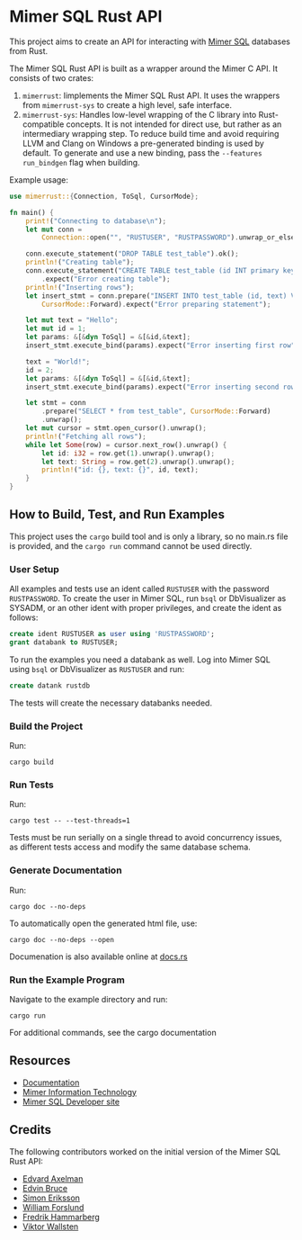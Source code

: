 # Mimer SQL Rust API
This project aims to create an API for interacting with [Mimer SQL](https://www.mimer.com) databases from Rust. 

The Mimer SQL Rust API is built as a wrapper around the Mimer C API. It consists of two crates:
1. `mimerrust`: Iimplements the Mimer SQL Rust API. It uses the wrappers from `mimerrust-sys` to create a high level, safe interface.
2. `mimerrust-sys`: Handles low-level wrapping of the C library into Rust-compatible concepts. 
It is not intended for direct use, but rather as an intermediary wrapping step. To reduce build time and avoid requiring LLVM and Clang on Windows a pre-generated binding is used by default. To generate and use a new binding, pass the `--features run_bindgen` flag when building.


Example usage:
```Rust
use mimerrust::{Connection, ToSql, CursorMode};

fn main() {
    print!("Connecting to database\n");
    let mut conn =
        Connection::open("", "RUSTUSER", "RUSTPASSWORD").unwrap_or_else(|ec| panic!("{}", ec));

    conn.execute_statement("DROP TABLE test_table").ok();
    println!("Creating table");
    conn.execute_statement("CREATE TABLE test_table (id INT primary key, text NVARCHAR(30))")
        .expect("Error creating table");
    println!("Inserting rows");
    let insert_stmt = conn.prepare("INSERT INTO test_table (id, text) VALUES(:id, :text)", 
        CursorMode::Forward).expect("Error preparing statement");

    let mut text = "Hello";
    let mut id = 1;
    let params: &[&dyn ToSql] = &[&id,&text];
    insert_stmt.execute_bind(params).expect("Error inserting first row"); 

    text = "World!";
    id = 2;
    let params: &[&dyn ToSql] = &[&id,&text];
    insert_stmt.execute_bind(params).expect("Error inserting second row");  

    let stmt = conn
        .prepare("SELECT * from test_table", CursorMode::Forward)
        .unwrap();
    let mut cursor = stmt.open_cursor().unwrap();
    println!("Fetching all rows");
    while let Some(row) = cursor.next_row().unwrap() {
        let id: i32 = row.get(1).unwrap().unwrap();
        let text: String = row.get(2).unwrap().unwrap();
        println!("id: {}, text: {}", id, text);
    }
}

```

## How to Build, Test, and Run Examples
This project uses the `cargo` build tool and is only a library, 
so no main.rs file is provided, and the `cargo run` command cannot be used directly.

### User Setup
All examples and tests use an ident called `RUSTUSER` with the password `RUSTPASSWORD`. To create the user in Mimer SQL, run `bsql` or DbVisualizer as SYSADM, or an other ident with proper privileges, and create the ident as follows:
```SQL
create ident RUSTUSER as user using 'RUSTPASSWORD';
grant databank to RUSTUSER;
```
To run the examples you need a databank as well. Log into Mimer SQL using `bsql` or DbVisualizer as `RUSTUSER` and run:
```SQL
create datank rustdb
```
The tests will create the necessary databanks needed.

### Build the Project
Run: 
```
cargo build
```

### Run Tests
Run: 
```
cargo test -- --test-threads=1
```
Tests must be run serially on a single thread to avoid concurrency issues, as different tests access and modify the same database schema.

### Generate Documentation
Run: 
```
cargo doc --no-deps
```
To automatically open the generated html file, use: 
```
cargo doc --no-deps --open
```

Documenation is also available online at [docs.rs](https://docs.rs/mimerrust/latest/mimerrust)

### Run the Example Program
Navigate to the example directory and run:
```
cargo run
```

For additional commands, see the cargo documentation

## Resources
- [Documentation](https://docs.rs/mimerrust/latest/mimerrust/)
- [Mimer Information Technology](https://www.mimer.com)
- [Mimer SQL Developer site](https://developer.mimer.com)

## Credits
The following contributors worked on the initial version of the Mimer SQL Rust API:
- [Edvard Axelman](https://github.com/popfumo)
- [Edvin Bruce](https://github.com/Bruce1887)
- [Simon Eriksson](https://github.com/sier8161)
- [William Forslund](https://github.com/Forslund16)
- [Fredrik Hammarberg](https://github.com/efreham1)
- [Viktor Wallsten](https://github.com/viwa3399)

